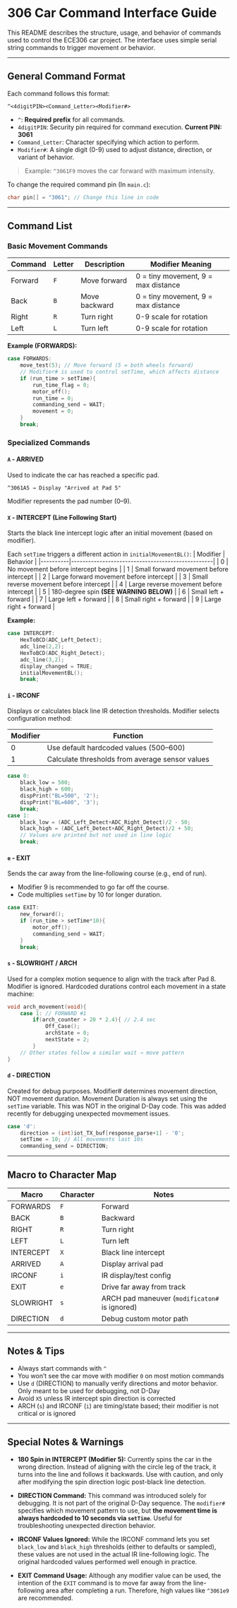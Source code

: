 # 306 Car Command Interface Guide

This README describes the structure, usage, and behavior of commands used to control the ECE306 car project. The interface uses simple serial string commands to trigger movement or behavior.

---

## General Command Format
Each command follows this format:
```
^<4digitPIN><Command_Letter><Modifier#>
```
- `^`: **Required prefix** for all commands.
- `4digitPIN`: Security pin required for command execution. **Current PIN: 3061**
- `Command_Letter`: Character specifying which action to perform.
- `Modifier#`: A single digit (0-9) used to adjust distance, direction, or variant of behavior.

> Example: `^3061F9` moves the car forward with maximum intensity.

To change the required command pin (In `main.c`):
```c
char pin[] = "3061"; // Change this line in code
```

---

## Command List

### Basic Movement Commands

| Command | Letter | Description                        | Modifier Meaning                     |
|---------|--------|------------------------------------|--------------------------------------|
| Forward | `F`    | Move forward                       | 0 = tiny movement, 9 = max distance  |
| Back    | `B`    | Move backward                      | 0 = tiny movement, 9 = max distance  |
| Right   | `R`    | Turn right                         | 0-9 scale for rotation               |
| Left    | `L`    | Turn left                          | 0-9 scale for rotation               |

**Example (FORWARDS):**
```c
case FORWARDS:
    move_test(5); // Move forward (5 = both wheels forward)
    // Modifier# is used to control setTime, which affects distance
    if (run_time > setTime){
        run_time_flag = 0;
        motor_off();
        run_time = 0;
        commanding_send = WAIT;
        movement = 0;
    }
    break;
```

### Specialized Commands

#### `A` - ARRIVED
Used to indicate the car has reached a specific pad.
```text
^3061A5 → Display "Arrived at Pad 5"
```
Modifier represents the pad number (0–9).

#### `X` - INTERCEPT (Line Following Start)
Starts the black line intercept logic after an initial movement (based on modifier). 

Each `setTime` triggers a different action in `initialMovementBL()`:
| Modifier | Behavior                                        |
|----------|--------------------------------------------------|
| 0        | No movement before intercept begins              |
| 1        | Small forward movement before intercept          |
| 2        | Large forward movement before intercept          |
| 3        | Small reverse movement before intercept          |
| 4        | Large reverse movement before intercept          |
| 5        | 180-degree spin **(SEE WARNING BELOW)**              |
| 6        | Small left + forward                             |
| 7        | Large left + forward                             |
| 8        | Small right + forward                            |
| 9        | Large right + forward                            |

**Example:**
```c
case INTERCEPT:
    HexToBCD(ADC_Left_Detect);
    adc_line(2,2);
    HexToBCD(ADC_Right_Detect);
    adc_line(3,2);
    display_changed = TRUE;
    initialMovementBL();
    break;
```

#### `i` - IRCONF
Displays or calculates black line IR detection thresholds. Modifier selects configuration method:

| Modifier | Function                                        |
|----------|--------------------------------------------------|
| 0        | Use default hardcoded values (500–600)           |
| 1        | Calculate thresholds from average sensor values  |

```c
case 0:
    black_low = 500;
    black_high = 600;
    dispPrint("BL=500", '2');
    dispPrint("BL=600", '3');
    break;
case 1:
    black_low = (ADC_Left_Detect+ADC_Right_Detect)/2 - 50;
    black_high = (ADC_Left_Detect+ADC_Right_Detect)/2 + 50;
    // Values are printed but not used in line logic
    break;
```

#### `e` - EXIT
Sends the car away from the line-following course (e.g., end of run).
- Modifier 9 is recommended to go far off the course.
- Code multiplies `setTime` by 10 for longer duration.

```c
case EXIT:
    new_forward();
    if (run_time > setTime*10){
        motor_off();
        commanding_send = WAIT;
    }
    break;
```

#### `s` - SLOWRIGHT / ARCH
Used for a complex motion sequence to align with the track after Pad 8. Modifier is ignored.
Hardcoded durations control each movement in a state machine:
```c
void arch_movement(void){
    case 1: // FORWARD #1
        if(arch_counter > 20 * 2.4){ // 2.4 sec
            Off_Case();
            archState = 0;
            nextState = 2;
        }
    // Other states follow a similar wait → move pattern
}
```

#### `d` - DIRECTION
Created for debug purposes. Modifier# determines movement direction, NOT movement duration. Movement Duration is always set using the `setTime` variable. This was NOT in the original D-Day code. This was added recently for debugging unexpected movmement issues.
```c
case 'd':
    direction = (int)iot_TX_buf[response_parse+1] - '0';
    setTime = 10; // All movements last 10s
    commanding_send = DIRECTION;
```

---

## Macro to Character Map

| Macro        | Character | Notes                              |
|--------------|-----------|------------------------------------|
| FORWARDS     | `F`       | Forward                            |
| BACK         | `B`       | Backward                           |
| RIGHT        | `R`       | Turn right                         |
| LEFT         | `L`       | Turn left                          |
| INTERCEPT    | `X`       | Black line intercept               |
| ARRIVED      | `A`       | Display arrival pad                |
| IRCONF       | `i`       | IR display/test config             |
| EXIT         | `e`       | Drive far away from track          |
| SLOWRIGHT    | `s`       | ARCH pad maneuver (`modificaton#` is ignored)    |
| DIRECTION    | `d`       | Debug custom motor path            |

---

## Notes & Tips
- Always start commands with `^`
- You won’t see the car move with modifier `0` on most motion commands
- Use `d` (DIRECTION) to manually verify directions and motor behavior. Only meant to be used for debugging, not D-Day
- Avoid `X5` unless IR intercept spin direction is corrected
- ARCH (`s`) and IRCONF (`i`) are timing/state based; their modifier is not critical or is ignored

---

## Special Notes & Warnings

- **180 Spin in INTERCEPT (Modifier 5):** Currently spins the car in the wrong direction. Instead of aligning with the circle leg of the track, it turns into the line and follows it backwards. Use with caution, and only after modifying the spin direction logic post-black line detection.

- **DIRECTION Command:** This command was introduced solely for debugging. It is not part of the original D-Day sequence. The `modifier#` specifies which movement pattern to use, but **the movement time is always hardcoded to 10 seconds via `setTime`**. Useful for troubleshooting unexpected direction behavior.

- **IRCONF Values Ignored:** While the IRCONF command lets you set `black_low` and `black_high` thresholds (either to defaults or sampled), these values are not used in the actual IR line-following logic. The original hardcoded values performed well enough in practice.

- **EXIT Command Usage:** Although any modifier value can be used, the intention of the `EXIT` command is to move far away from the line-following area after completing a run. Therefore, high values like `^3061e9` are recommended.

